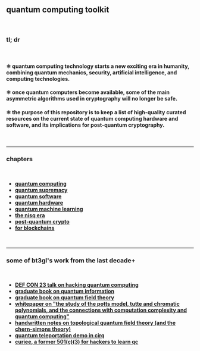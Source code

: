 ## quantum computing toolkit

<br>

### tl; dr

<br>

#### ⚛️ quantum computing technology starts a new exciting era in humanity, combining quantum mechanics, security, artificial intelligence, and computing technologies.
#### ⚛️ once quantum computers become available, some of the main asymmetric algorithms used in cryptography will no longer be safe.
#### ⚛️ the purpose of this repository is to keep a list of high-quality curated resources on the current state of quantum computing hardware and software, and its implications for post-quantum cryptography.

<br>

----

### chapters

<br>

* **[quantum computing](quantum_computing)**
* **[quantum supremacy](quantum_supremacy)**
* **[quantum software](quantum_software)**
* **[quantum hardware](quantum_hardware)**
* **[quantum machine learning](quantum_machine_learning)**
* **[the nisq era](the_nisq_era)**
* **[post-quantum crypto](post_quantum_crypto)**
* **[for blockchains](blockchains)**

<br>

---

### some of bt3gl's work from the last decade+

<br>

  * **[DEF CON 23 talk on hacking quantum computing](https://www.youtube.com/watch?v=1Fp6ibfOQ4Y)**
  * **[graduate book on quantum information](http://www.astro.sunysb.edu/steinkirch/books/qi.pdf)**
  * **[graduate book on quantum field theory](https://www.astro.sunysb.edu/steinkirch/books/qft.pdf)**
  * **[whitepaper on "the study of the potts model, tutte and chromatic polynomials, and the connections with computation complexity and quantum computing"](https://www.astro.sunysb.edu/steinkirch/reviews/potts_model_paper.pdf)**
  * **[handwritten notes on topological quantum field theory (and the chern-simons theory)](https://www.astro.sunysb.edu/steinkirch/books/tqfts.pdf)**
  * **[quantum teleportation demo in cirq](https://www.youtube.com/watch?v=oGYMrXpQT-8)**
  * **[curiee, a former 501(c)(3) for hackers to learn qc](http://web.archive.org/web/20200426052315/http://curiee.com/)**